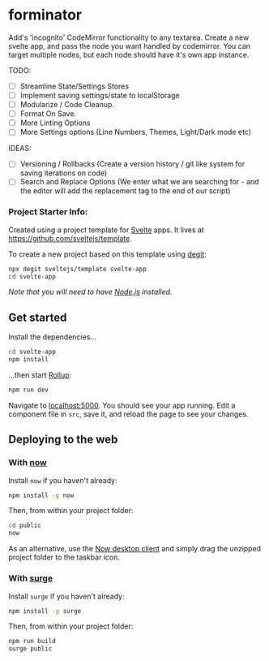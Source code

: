 # forminator

Add's 'incognito' CodeMirror functionality to any textarea.
Create a new svelte app, and pass the node you want handled by codemirror.
You can target multiple nodes, but each node should have it's own app instance.

TODO:

- [ ] Streamline State/Settings Stores
- [ ] Implement saving settings/state to localStorage
- [ ] Modularize / Code Cleanup.
- [ ] Format On Save.
- [ ] More Linting Options
- [ ] More Settings options (Line Numbers, Themes, Light/Dark mode etc)

IDEAS:

- [ ] Versioning / Rollbacks (Create a version history / git like system for saving iterations on code)
- [ ] Search and Replace Options (We enter what we are searching for _</head>_ - and the editor will add the replacement tag to the end of our script)

### Project Starter Info:

Created using a project template for [Svelte](https://svelte.dev) apps. It lives at https://github.com/sveltejs/template.

To create a new project based on this template using [degit](https://github.com/Rich-Harris/degit):

```bash
npx degit sveltejs/template svelte-app
cd svelte-app
```

_Note that you will need to have [Node.js](https://nodejs.org) installed._

## Get started

Install the dependencies...

```bash
cd svelte-app
npm install
```

...then start [Rollup](https://rollupjs.org):

```bash
npm run dev
```

Navigate to [localhost:5000](http://localhost:5000). You should see your app running. Edit a component file in `src`, save it, and reload the page to see your changes.

## Deploying to the web

### With [now](https://zeit.co/now)

Install `now` if you haven't already:

```bash
npm install -g now
```

Then, from within your project folder:

```bash
cd public
now
```

As an alternative, use the [Now desktop client](https://zeit.co/download) and simply drag the unzipped project folder to the taskbar icon.

### With [surge](https://surge.sh/)

Install `surge` if you haven't already:

```bash
npm install -g surge
```

Then, from within your project folder:

```bash
npm run build
surge public
```
